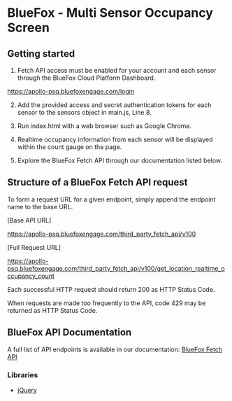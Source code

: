 # BlueFox - Multi Sensor Occupancy Screen

## Getting started

1. Fetch API access must be enabled for your account and each sensor through the BlueFox Cloud Platform Dashboard.

https://apollo-psq.bluefoxengage.com/login

2. Add the provided access and secret authentication tokens for each sensor to the sensors object in main.js, Line 8.

3. Run index.html with a web browser such as Google Chrome.

4. Realtime occupancy information from each sensor will be displayed within the count gauge on the page.

5. Explore the BlueFox Fetch API through our documentation listed below.

## Structure of a BlueFox Fetch API request

To form a request URL for a given endpoint, simply append the endpoint name to the base URL.

[Base API URL]

https://apollo-psq.bluefoxengage.com/third_party_fetch_api/v100

[Full Request URL]

https://apollo-psq.bluefoxengage.com/third_party_fetch_api/v100/get_location_realtime_occupancy_count

Each successful HTTP request should return 200 as HTTP Status Code.

When requests are made too frequently to the API, code 429 may be returned as HTTP Status Code.

## BlueFox API Documentation

A full list of API endpoints is available in our documentation: [BlueFox Fetch API](https://api.bluezoo.io/)


### Libraries

- [jQuery](https://jquery.com/)
